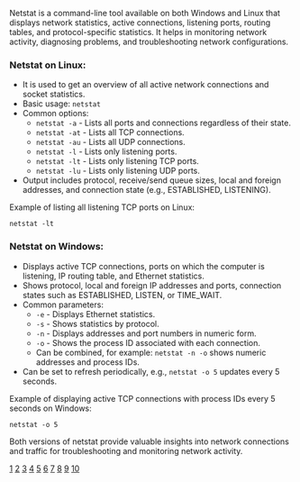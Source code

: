 Netstat is a command-line tool available on both Windows and Linux that displays network statistics, active connections,
listening ports, routing tables, and protocol-specific statistics. It helps in monitoring network activity, diagnosing
problems, and troubleshooting network configurations.

### Netstat on Linux:

- It is used to get an overview of all active network connections and socket statistics.
- Basic usage: `netstat`
- Common options:
  - `netstat -a` - Lists all ports and connections regardless of their state.
  - `netstat -at` - Lists all TCP connections.
  - `netstat -au` - Lists all UDP connections.
  - `netstat -l` - Lists only listening ports.
  - `netstat -lt` - Lists only listening TCP ports.
  - `netstat -lu` - Lists only listening UDP ports.
- Output includes protocol, receive/send queue sizes, local and foreign addresses, and connection state (e.g., ESTABLISHED,
  LISTENING).

Example of listing all listening TCP ports on Linux:

```
netstat -lt
```

### Netstat on Windows:

- Displays active TCP connections, ports on which the computer is listening, IP routing table, and Ethernet statistics.
- Shows protocol, local and foreign IP addresses and ports, connection states such as ESTABLISHED, LISTEN, or TIME_WAIT.
- Common parameters:
  - `-e` - Displays Ethernet statistics.
  - `-s` - Shows statistics by protocol.
  - `-n` - Displays addresses and port numbers in numeric form.
  - `-o` - Shows the process ID associated with each connection.
  - Can be combined, for example: `netstat -n -o` shows numeric addresses and process IDs.
- Can be set to refresh periodically, e.g., `netstat -o 5` updates every 5 seconds.

Example of displaying active TCP connections with process IDs every 5 seconds on Windows:

```
netstat -o 5
```

Both versions of netstat provide valuable insights into network connections and traffic for troubleshooting and monitoring
network activity.

[1](https://phoenixnap.com/kb/netstat-command)
[2](https://learn.microsoft.com/en-us/windows-server/administration/windows-commands/netstat)
[3](https://www.geeksforgeeks.org/linux-unix/netstat-command-linux/)
[4](https://petri.com/netstat-command-monitor-network-traffic/) [5](https://www.hostinger.com/tutorials/netstat-command)
[6](https://www.youtube.com/watch?v=bxFwpm4IobU) [7](https://www.redhat.com/en/blog/netstat)
[8](https://www.site24x7.com/learn/linux/netstat-command.html) [9](https://www.baeldung.com/linux/netstat-command-tutorial)
[10](https://www.lifewire.com/netstat-command-2618098)
